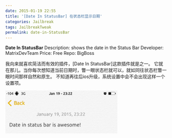 ```yaml
---
date: 2015-01-19 22:55
title: '[Date In StatusBar] 在状态栏显示日期'
categories: Jailbreak
tags: JailbreakTweak
permalink: date-in-StatusBar
---
```


**Date In StatusBar** 
Description: shows the date in the Status Bar 
Developer: MatrixDevTeam 
Price: Free 
Repo: BigBoss 

我向来就喜欢简洁而有效的插件，[Date In StatusBar]这款插件就是之一。 
它就在那儿。当你每次想知道当前日期时，瞥一眼状态栏就可以，就如同往状态栏瞥一眼时间那样自然和原生。 
不知道再往后ios升级，系统设置中会不会出现这样一个设置项。 

<img src="/image/DateInStatusBar.png" width="350" />
